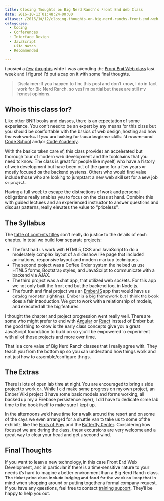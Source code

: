 ```yaml
---
title: Closing Thoughts on Big Nerd Ranch’s Front End Web Class
date: 2016-10-13T01:48:24+00:00
aliases: /2016/10/12/closing-thoughts-on-big-nerd-ranchs-front-end-web-class/
categories:
  - Coding
  - Conferences
  - Interface Design
  - JavaScript
  - Life Notes
  - Recommended

---
```

I posted a [few][1] [thoughts][2] while I was attending the [Front End Web class][3] last week and I figured I&#8217;d put a cap on it with some final thoughts.

> Disclaimer: If you happen to find this post and don&#8217;t know, I do in fact work for Big Nerd Ranch, so yes I&#8217;m partial but these are still my honest opinions.

## Who is this class for?

Like other BNR books and classes, there is an expectation of some experience. You don&#8217;t need to be an expert by any means for this class but you should be comfortable with the basics of web design, hosting and how the web works. If you are looking for these beginner skills I&#8217;d recommend [Code School][4] and/or [Code Academy][5].

With the basics taken care of, this class provides an accelerated but thorough tour of modern web development and the toolchains that you need to know. The class is great for people like myself, who have a history of web development but have been out of the game for a few years or mostly focused on the backend systems. Others who would find value include those who are looking to jumpstart a new web skill set for a new job or project.

Having a full week to escape the distractions of work and personal obligations really enables you to focus on the class at hand. Combine this with guided lectures and an experienced instructor to answer questions and discuss patterns, really elevates the value to &#8220;priceless&#8221;.

## The Syllabus

The [table of contents titles][2] don&#8217;t really do justice to the details of each chapter. In total we build four separate projects:

  * The first had us work with HTML5, CSS and JavaScript to do a moderately complex layout of a slideshow like page that included animations, responsive layout and modern markup techniques.
  * The second project was a Coffee Order system the helped us use HTML5 forms, Bootstrap styles, and JavaScript to communicate with a backend via AJAX.
  * The third project was a chat app, that utilized web sockets. For this app we not only built the front end but the backend too, in Node.js.
  * The fourth and final project was an [EmberJS][6] app that would have us catalog monster sightings. Ember is a big framework but I think the book does a fair introduction. We got to work with a relationship of models, and executed all the big features.

I thought the chapter and project progression went really well. There are some who might prefer to end with [Angular][7] or [React][8] instead of Ember but the good thing to know is the early class concepts give you a great JavaScript foundation to build on so you&#8217;ll be empowered to experiment with all of those projects and more over time.

That is a core value of Big Nerd Ranch classes that I really agree with. They teach you from the bottom up so you can understand how things work and not just how to assemble/configure things.

## The Extras

There is lots of open lab time at night. You are encouraged to bring a side project to work on. While I did make some progress on my own project, an Ember Wiki project (I have some basic models and forms working, all backed up my a Firebase persistence layer), I did have to dedicate some lab time to the book itself to make sure I kept up.

In the afternoons we&#8217;d have time for a walk around the resort and on some of the days we even arranged for a shuttle van to take us to some of the exhibits, like the [Birds of Prey][9] and the [Butterfly Center][10]. Considering how focused we are during the class, these excursions are very welcome and a great way to clear your head and get a second wind.

## Final Thoughts

If you want to learn a new technology, in this case Front End Web Development, and in particular if there is a time-sensitive nature to your needs it&#8217;s hard to imagine a better environment than a Big Nerd Ranch class. The ticket price does include lodging and food for the week so keep that in mind when shopping around or putting together a formal company request. If you have any questions, feel free to contact [training support][11]. They&#8217;ll be happy to help you out.

 [1]: http://mikezornek.com/2016/10/02/greetings-from-the-ranch/
 [2]: http://mikezornek.com/2016/10/05/mid-week-checkin/
 [3]: https://training.bignerdranch.com/classes/front-end-essentials
 [4]: https://www.codeschool.com/
 [5]: https://www.codecademy.com
 [6]: http://emberjs.com/
 [7]: https://angularjs.org/
 [8]: https://facebook.github.io/react/
 [9]: http://www.callawaygardens.com/things-to-do/attractions/birds-of-prey
 [10]: http://www.callawaygardens.com/things-to-do/attractions/day-butterfly-center
 [11]: https://www.bignerdranch.com/contact/